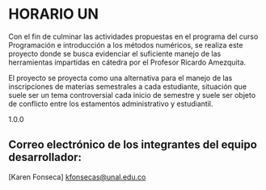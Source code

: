 # HORARIO UN
 
Con el fin de culminar las actividades propuestas en el programa del curso Programación e introducción a los métodos numéricos, se realiza este proyecto donde se busca evidenciar el suficiente manejo de las herramientas impartidas en cátedra por el Profesor Ricardo Amezquita. 

El proyecto se proyecta como una alternativa para el manejo de las inscripciones de materias semestrales a cada estudiante, situación que suele ser un tema controversial cada inicio de semestre y suele ser objeto de conflicto entre los estamentos administrativo y estudiantil.

1.0.0

## Correo electrónico de los integrantes del equipo desarrollador:

[Karen Fonseca] kfonsecas@unal.edu.co
